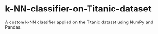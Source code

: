 # k-NN-classifier-on-Titanic-dataset
A custom k-NN classifier applied on the Titanic dataset using NumPy and Pandas.
